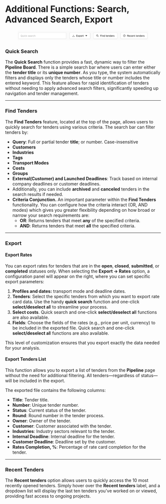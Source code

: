 # Additional Functions: Search, Advanced Search, Export

<figure><img src="../../.gitbook/assets/Screenshot 2024-09-20 at 12.29.32.png" alt=""><figcaption></figcaption></figure>

### Quick Search

The **Quick Search** function provides a fast, dynamic way to filter the **Pipeline Board**. There is a simple search bar where users can enter either the **tender title** or its **unique number**. As you type, the system automatically filters and displays only the tenders whose title or number includes the entered keyword. This feature allows for rapid identification of tenders without needing to apply advanced search filters, significantly speeding up navigation and tender management.

***

### **Find Tenders**

The **Find Tenders** feature, located at the top of the page, allows users to quickly search for tenders using various criteria. The search bar can filter tenders by:

* **Query**: Full or partial tender **title**; or number. Case-insensitive
* **Customers**
* **Industries**
* **Tags**
* **Transport Modes**
* **Costs**
* **Groups**
* **External(Customer) and Launched Deadlines**: Track based on internal company deadlines or customer deadlines.
* &#x20;Additionally, you can include **archived** and **canceled** tenders in the search results if needed.
* **Criteria Conjunction.** An important parameter within the **Find Tenders** functionality. You can configure how the criteria interact (OR, AND modes) which gives you greater flexibility depending on how broad or narrow your search requirements are:
  * **OR**: Returns tenders that meet **any** of the specified criteria.
  * **AND**: Returns tenders that meet **all** the specified criteria.

***

### Export

#### **Export Rates**

You can export rates for tenders that are in the **open**, **closed**, **submitted**, or **completed** statuses only. When selecting the **Export -> Rates** option, a configuration panel will appear on the right, where you can set specific export parameters:

1. **Profiles and dates:** transport mode and deadline dates.
2. **Tenders**: Select the specific tenders from which you want to export rate card data. Use the handy **quick search** function and one-click **select/deselect al**l to streamline your process.
3. **Select costs**. Quick search and one-click **select/deselect al**l functions are also available.
4. **Fields**: Choose the fields of the rates (e.g., price per unit, currency) to be included in the exported file. Quick search and one-click **select/deselect al**l functions are also available.

This level of customization ensures that you export exactly the data needed for your analysis.

#### **Export Tenders List**

This function allows you to export a list of tenders from the **Pipeline** page without the need for additional filtering. All tenders—regardless of status—will be included in the export.

The exported file contains the following columns:

* **Title**: Tender title.
* **Number**: Unique tender number.
* **Status**: Current status of the tender.
* **Round**: Round number in the tender process.
* **Owner**: Owner of the tender.
* **Customer**: Customer associated with the tender.
* **Industries**: Industry sectors relevant to the tender.
* **Internal Deadline**: Internal deadline for the tender.
* **Customer Deadline**: Deadline set by the customer.
* **Rates Completion, %**: Percentage of rate card completion for the tender.

***

### **Recent Tenders**

The **Recent tenders** option allows users to quickly access the 10 most recently opened tenders. Simply hover over the **Recent tenders** label, and a dropdown list will display the last ten tenders you've worked on or viewed, providing fast access to ongoing projects.
